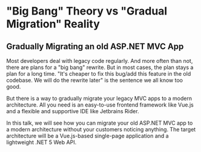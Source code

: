 # "Big Bang" Theory vs "Gradual Migration" Reality
## Gradually Migrating an old ASP.NET MVC App

Most developers deal with legacy code regularly. And more often than not, 
there are plans for a "big bang" rewrite. But in most cases, the plan stays a plan for a long time. 
"It's cheaper to fix this bug/add this feature in the old codebase. We will do the rewrite later" is the sentence we all know too good.

But there is a way to gradually migrate your legacy MVC apps to a modern architecture. 
All you need is an easy-to-use frontend framework like Vue.js and a flexible and supportive IDE like Jetbrains Rider.

In this talk, we will see how you can migrate your old ASP.NET MVC app to a modern architecture without your customers noticing anything. 
The target architecture will be a Vue.js-based single-page application and a lightweight .NET 5 Web API.